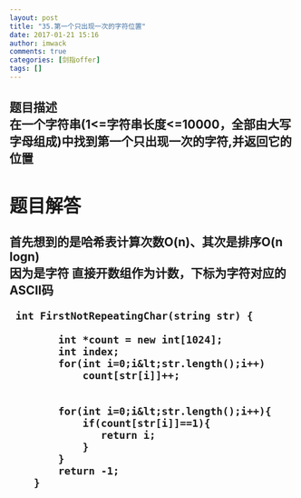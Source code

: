 ```yaml
---
layout: post
title: "35.第一个只出现一次的字符位置"
date: 2017-01-21 15:16
author: imwack
comments: true
categories: [剑指offer]
tags: []
---
```

<h2 class="subject-item-title">题目描述


<div class="subject-describe">在一个字符串(1&lt;=字符串长度&lt;=10000，全部由大写字母组成)中找到第一个只出现一次的字符,并返回它的位置</div>
<div class="subject-describe">
<h2 class="subject-item-title">题目解答


</div>
<div class="subject-describe">首先想到的是哈希表计算次数O(n)、其次是排序O(n logn)</div>
<div class="subject-describe">因为是字符 直接开数组作为计数，下标为字符对应的ASCII码</div>
<div class="subject-describe">



	 int FirstNotRepeatingChar(string str) {
    
            int *count = new int[1024];
            int index;
            for(int i=0;i&lt;str.length();i++)
                count[str[i]]++;
    
                
            for(int i=0;i&lt;str.length();i++){
                if(count[str[i]]==1){
                   return i;
                }
            }
            return -1;
        }

&nbsp;

</div>
